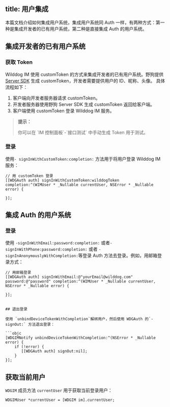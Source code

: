 title: 用户集成
---

本篇文档介绍如何集成用户系统，集成用户系统同 Auth 一样，有两种方式：第一种是集成开发者的已有用户系统，第二种是直接集成 Auth 的用户系统。

## 集成开发者的已有用户系统

### 获取 Token

Wilddog IM 使用 customToken 的方式来集成开发者的已有用户系统。野狗提供 [Server SDK](/auth/Server/introduction.html) 生成 customToken，开发者需要提供用户的 ID、昵称、头像。
具体流程如下：
1. 客户端向开发者服务器请求 customToken。
2. 开发者服务器使用野狗 Server SDK 生成 customToken 返回给客户端。
3. 客户端使用 customToken 登录 Wilddog IM 服务。

<blockquote class="notice">
  <p><strong>提示：</strong></p>
  你可以在 `IM 控制面板`-`接口测试` 中手动生成 Token 用于测试。
</blockquote>


### 登录

使用`- signInWithCustomToken:completion:` 方法用于将用户登录 Wilddog IM 服务：

```objc
// 用 customToken 登录
[[WDGAuth auth] signInWithCustomToken:wilddogToken completion:^(WIMUser * _Nullable currentUser, NSError * _Nullable error) {

}];

```

## 集成 Auth 的用户系统

### 登录

使用 `-signInWithEmail:password:completion:` 或者`-signInWithPhone:password:completion:` 或者 `-signInAnonymouslyWithCompletion:`等登录 Auth 方法去登录。例如，用邮箱登录方式：

```objc
// 用邮箱登录
[[WDGAuth auth] signInWithEmail:@"yourEmail@wilddog.com" password:@"password" completion:^(WIMUser * _Nullable currentUser, NSError * _Nullable error) {

}];


## 退出登录

使用 `unbindDeviceTokenWithCompletion`解绑用户，然后使用 WDGAuth 的`- signOut:` 方法退出登录：

```objc
[WDGIMNotify unbindDeviceTokenWithCompletion:^(NSError * _Nullable error) {
    if (!error) {
       [[WDGAuth auth] signOut:nil];
    }
}];

```
	
## 获取当前用户

`WDGIM` 成员方法 `currentUser` 用于获取当前登录用户：

```objc
WDGIMUser *currentUser = [WDGIM im].currentUser;

```


 